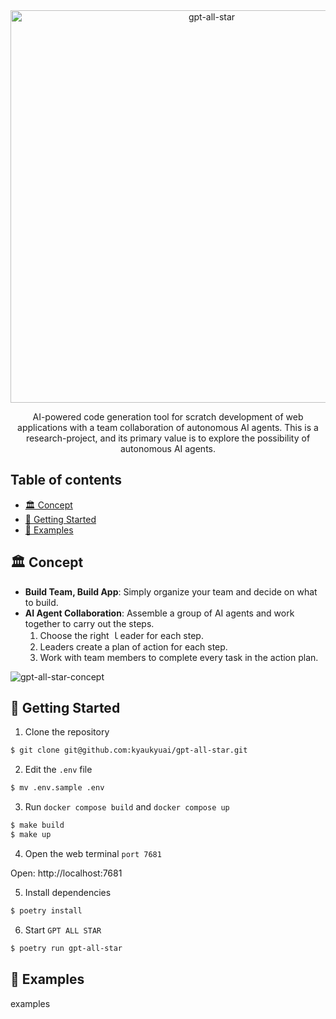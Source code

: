 <div align="center">
<img width="628" alt="gpt-all-star" src="https://github.com/kyaukyuai/gpt-all-star/assets/1140707/dc46fbf4-16f9-4989-801d-7df65af0c696">
<p>
AI-powered code generation tool for scratch development of web applications with a team collaboration of autonomous AI agents.
This is a research-project, and its primary value is to explore the possibility of autonomous AI agents.
</p>
</div>

<h2>Table of contents</h2>
</hr>

- [🏛 Concept](#-concept)
- [🐳 Getting Started](#-getting-started)
- [🔎 Examples](#-examples)

## 🏛 Concept

- **Build Team, Build App**: Simply organize your team and decide on what to build.
- **AI Agent Collaboration**: Assemble a group of AI agents and work together to carry out the steps.
  1. Choose the right ｌeader for each step.
  2. Leaders create a plan of action for each step.
  3. Work with team members to complete every task in the action plan.

![gpt-all-star-concept](https://github.com/kyaukyuai/gpt-all-star/assets/1140707/f85f05d3-2427-4af9-b48c-99c065892b2a)

## 🐳 Getting Started

1. Clone the repository

```bash
$ git clone git@github.com:kyaukyuai/gpt-all-star.git
```

2. Edit the `.env` file

```bash
$ mv .env.sample .env
```

3. Run `docker compose build` and `docker compose up`

```bash
$ make build
$ make up
```

4. Open the web terminal `port 7681`

Open: http://localhost:7681

5. Install dependencies

```bash
$ poetry install
```

6. Start `GPT ALL STAR`

```bash
$ poetry run gpt-all-star
```

## 🔎 Examples

examples
